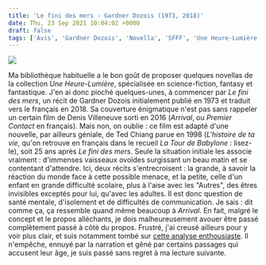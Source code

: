 ```yaml
---
title: 'Le fini des mers - Gardner Dozois (1973, 2018)'
date: Thu, 23 Sep 2021 10:04:02 +0000
draft: false
tags: ['Avis', 'Gardner Dozois', 'Novella', 'SFFF', 'Une Heure-Lumière']
---
```


![](https://carnetslunaires.wordpress.com/wp-content/uploads/2021/09/fini-des-mers.jpg?w=683)

Ma bibliothèque habituelle a le bon goût de proposer quelques novellas de la collection _Une Heure-Lumière_, spécialisée en science-fiction, fantasy et fantastique. J'en ai donc pioché quelques-unes, à commencer par _Le fini des mers_, un récit de Gardner Dozois initialement publié en 1973 et traduit vers le français en 2018. Sa couverture énigmatique n'est pas sans rappeler un certain film de Denis Villeneuve sorti en 2016 (_Arrival_, ou _Premier Contact_ en français). Mais non, on oublie : ce film est adapté d'une nouvelle, par ailleurs géniale, de Ted Chiang parue en 1998 (_L'histoire de ta vie_, qu'on retrouve en français dans le recueil _La Tour de Babylone_ : lisez-le), soit 25 ans après _Le fini des mers_. Seule la situation initiale les associe vraiment : d'immenses vaisseaux ovoïdes surgissant un beau matin et se contentant d'attendre. Ici, deux récits s'entrecroisent : la grande, à savoir la réaction du monde face à cette possible menace, et la petite, celle d'un enfant en grande difficulté scolaire, plus à l'aise avec les "Autres", des êtres invisibles exceptés pour lui, qu'avec les adultes. Il est donc question de santé mentale, d'isolement et de difficultés de communication. Je sais : dit comme ça, ça ressemble quand même beaucoup à _Arrival_. En fait, malgré le concept et le propos alléchants, je dois malheureusement avouer être passé complètement passé à côté du propos. Frustré, j'ai creusé ailleurs pour y voir plus clair, et suis notamment tombé sur [cette analyse enthousiaste](https://lecultedapophis.com/2020/01/07/le-fini-des-mers-gardner-dozois/). Il n'empêche, ennuyé par la narration et gêné par certains passages qui accusent leur âge, je suis passé sans regret à ma lecture suivante.